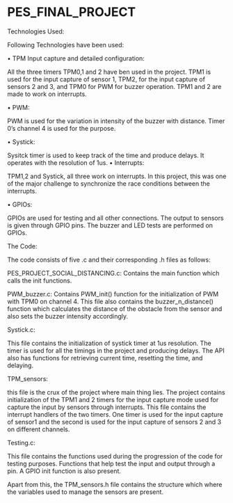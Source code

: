 # PES_FINAL_PROJECT
Technologies Used:

Following Technologies have been used:

•	TPM Input capture and detailed configuration:

All the three timers TPM0,1 and 2 have ben used in the project. TPM1 is used for the input capture of sensor 1, TPM2, for the input capture of sensors 2 and 3, and TPM0 for PWM for buzzer operation.
TPM1 and 2 are made to work on interrupts.

•	PWM:

PWM is used for the variation in intensity of the buzzer with distance. Timer 0’s channel 4 is used for the purpose.

•	Systick:

Sysitck timer is used to keep track of the time and produce delays. It operates with the resolution of 1us.
•	Interrupts:

TPM1,2 and Systick, all three work on interrupts. In this project, this was one of the major challenge to synchronize the race conditions between the interrupts.

•	GPIOs:

GPIOs are used for testing and all other connections. The output to sensors is given through GPIO pins. The buzzer and LED tests are performed on GPIOs.


The Code:

The code consists of five .c and their corresponding .h files as follows:

PES_PROJECT_SOCIAL_DISTANCING.c: Contains the main function which calls the init functions.

PWM_buzzer.c: Contains PWM_init() function for the initialization of PWM with TPM0 on channel 4. This file also contains the buzzer_n_distance() function which calculates the distance of the obstacle from the sensor and also sets the buzzer intensity accordingly.

Systick.c: 

This file contains the initialization of systick timer at 1us resolution. The timer is used for all the timings in the project and producing delays. The API also has functions for retrieving current time, resetting the time, and delaying.

TPM_sensors:

this file is the crux of the project where main thing lies. The project contains initialization of the TPM1 and 2 timers for the input capture mode used for capture the input by sensors through interrupts. This file contains the interrupt handlers of the two timers. One timer is used for the input capture of sensor1 and the second is used for the input capture of sensors 2 and 3 on different channels.

Testing.c: 

This file contains the functions used during the progression of the code for testing purposes. Functions that help test the input and output through a pin. A GPIO init function is also present.

Apart from this, the TPM_sensors.h file contains the structure which where the variables used to manage the sensors are present.
